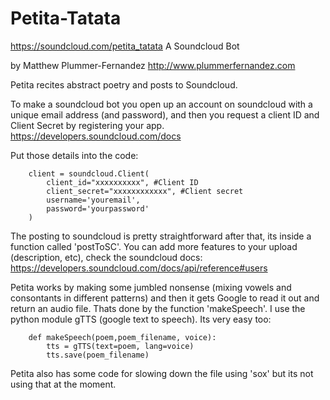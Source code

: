 # Petita-Tatata
https://soundcloud.com/petita_tatata
A Soundcloud Bot

by Matthew Plummer-Fernandez 
http://www.plummerfernandez.com

Petita recites abstract poetry and posts to Soundcloud. 

To make a soundcloud bot you open up an account on soundcloud with a unique email address (and password), and then you request a client ID and Client Secret by registering your app. https://developers.soundcloud.com/docs

Put those details into the code: 


		client = soundcloud.Client(
		    client_id="xxxxxxxxxx", #Client ID
		    client_secret="xxxxxxxxxxxx", #Client secret
		    username='youremail',
		    password='yourpassword'
		)

The posting to soundcloud is pretty straightforward after that, its inside a function called 'postToSC'.
You can add more features to your upload (description, etc), check the soundcloud docs: 
https://developers.soundcloud.com/docs/api/reference#users

Petita works by making some jumbled nonsense (mixing vowels and consontants in different patterns) and then it gets Google to read it out and return an audio file. Thats done by the function 'makeSpeech'. I use the python module gTTS (google text to speech). Its very easy too:

		def makeSpeech(poem,poem_filename, voice):
			tts = gTTS(text=poem, lang=voice)
			tts.save(poem_filename)
	
Petita also has some code for slowing down the file using 'sox' but its not using that at the moment.
